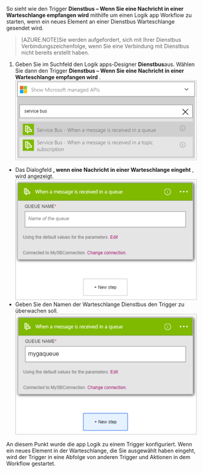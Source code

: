 So sieht wie den Trigger **Dienstbus – Wenn Sie eine Nachricht in einer Warteschlange empfangen wird** mithilfe um einen Logik app Workflow zu starten, wenn ein neues Element an einer Dienstbus Warteschlange gesendet wird.  

>[AZURE.NOTE]Sie werden aufgefordert, sich mit Ihrer Dienstbus Verbindungszeichenfolge, wenn Sie eine Verbindung mit Dienstbus nicht bereits erstellt haben.  

1. Geben Sie im Suchfeld den Logik apps-Designer **Dienstbus**aus. Wählen Sie dann den Trigger **Dienstbus – Wenn Sie eine Nachricht in einer Warteschlange empfangen wird** .  
![Dienstbus auslösenden Bild 1](./media/connectors-create-api-servicebus/trigger-1.png)   
- Das Dialogfeld **, wenn eine Nachricht in einer Warteschlange eingeht** , wird angezeigt.  
![Dienstbus auslösenden Bild 2](./media/connectors-create-api-servicebus/trigger-2.png)   
- Geben Sie den Namen der Warteschlange Dienstbus den Trigger zu überwachen soll.   
![Dienstbus auslösenden Bild 3](./media/connectors-create-api-servicebus/trigger-3.png)   

An diesem Punkt wurde die app Logik zu einem Trigger konfiguriert. Wenn ein neues Element in der Warteschlange, die Sie ausgewählt haben eingeht, wird der Trigger in eine Abfolge von anderen Trigger und Aktionen in dem Workflow gestartet.    
